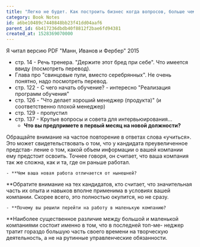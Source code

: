 ```yaml
---
title: "Легко не будет. Как построить бизнес когда вопросов, больше чем ответов."
category: Book Notes
id: a6be10489c7440848bb23f41dd04aaf6
parent_id: 6b417236dbdb40f8812f2bae6fd94381
created_at: 1528369070000
---
```


Я читал версию PDF "Манн, Иванов и Фербер" 2015

- стр. 14 - Речь тренера. "Держите этот бред при себе". Что имеется ввиду (посмотреть перевод).
- Глава про "свинцовые пули, вместо серебрянных". Не очень понятно, надо посмотреть перевод.
- стр. 122 - С чего начать обучение? - интересно "Реализация программ обучения"
- стр. 126 - "Что делает хороший менеджер (продукта)" (и соответственно плохой менеджер)
- стр. 129 - пропустил
- стр. 137 - Крутые вопросы и совета для интервьюирования...
    - **Что вы предпримете в первый месяц на новой должности?**

Обращайте внимание на частое повторение в ответах слова «учиться». Это
может свидетельствовать о том, что у кандидата преувеличенное представ-
ление о том, какой объем информации о вашей компании ему предстоит
освоить. Точнее говоря, он считает, что ваша компания так же сложна, как
и та, где он раньше работал.

    - **Чем ваша новая работа отличается от нынешней?

**Обратите внимание на тех кандидатов, кто считает, что значительная
часть их опыта и навыков вполне применима в условиях вашей компании.
Скорее всего, это полностью окупится, но не сразу.

    - **Почему вы решили перейти на работу в маленькую компанию?

**Наиболее существенное различие между большой
и маленькой компаниями состоит именно в том, что в последней топ-ме-
неджер тратит гораздо большую часть своего времени на творческую
деятельность, а не на рутинные управленческие обязанности.
                